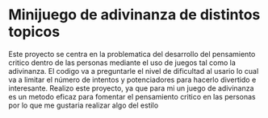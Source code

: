 # Minijuego de adivinanza de distintos topicos
Este proyecto se centra en la problematica del desarrollo del pensamiento critico dentro de las personas mediante el uso de juegos tal como la adivinanza. El codigo va a preguntarle el nivel de dificultad al usario lo cual va a limitar el número de intentos y potenciadores para hacerlo divertido e interesante.
Realizo este proyecto, ya que para mi un juego de adivinanza es un metodo eficaz para fomentar el pensamiento critico en las personas por lo que me gustaria realizar algo del estilo
